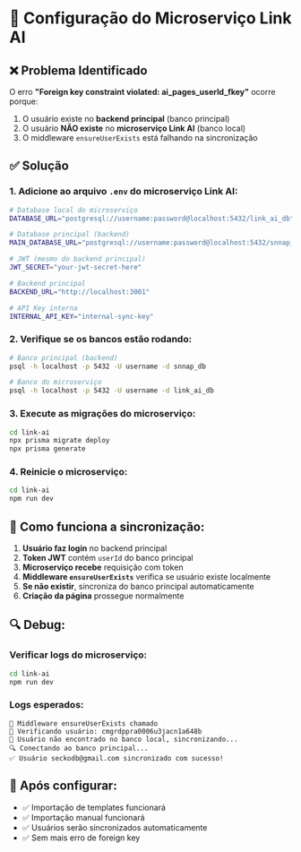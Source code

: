 # 🔧 Configuração do Microserviço Link AI

## ❌ Problema Identificado

O erro **"Foreign key constraint violated: ai_pages_userId_fkey"** ocorre porque:

1. O usuário existe no **backend principal** (banco principal)
2. O usuário **NÃO existe** no **microserviço Link AI** (banco local)
3. O middleware `ensureUserExists` está falhando na sincronização

## ✅ Solução

### **1. Adicione ao arquivo `.env` do microserviço Link AI:**

```bash
# Database local do microserviço
DATABASE_URL="postgresql://username:password@localhost:5432/link_ai_db"

# Database principal (backend)
MAIN_DATABASE_URL="postgresql://username:password@localhost:5432/snnap_db"

# JWT (mesmo do backend principal)
JWT_SECRET="your-jwt-secret-here"

# Backend principal
BACKEND_URL="http://localhost:3001"

# API Key interna
INTERNAL_API_KEY="internal-sync-key"
```

### **2. Verifique se os bancos estão rodando:**

```bash
# Banco principal (backend)
psql -h localhost -p 5432 -U username -d snnap_db

# Banco do microserviço
psql -h localhost -p 5432 -U username -d link_ai_db
```

### **3. Execute as migrações do microserviço:**

```bash
cd link-ai
npx prisma migrate deploy
npx prisma generate
```

### **4. Reinicie o microserviço:**

```bash
cd link-ai
npm run dev
```

## 🎯 **Como funciona a sincronização:**

1. **Usuário faz login** no backend principal
2. **Token JWT** contém `userId` do banco principal
3. **Microserviço recebe** requisição com token
4. **Middleware `ensureUserExists`** verifica se usuário existe localmente
5. **Se não existir**, sincroniza do banco principal automaticamente
6. **Criação da página** prossegue normalmente

## 🔍 **Debug:**

### **Verificar logs do microserviço:**
```bash
cd link-ai
npm run dev
```

### **Logs esperados:**
```
🔄 Middleware ensureUserExists chamado
👤 Verificando usuário: cmgrdppra0006u3jacn1a648b
🔄 Usuário não encontrado no banco local, sincronizando...
🔍 Conectando ao banco principal...
✅ Usuário seckodb@gmail.com sincronizado com sucesso!
```

## 🚀 **Após configurar:**

- ✅ Importação de templates funcionará
- ✅ Importação manual funcionará
- ✅ Usuários serão sincronizados automaticamente
- ✅ Sem mais erro de foreign key
